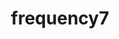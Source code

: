 ---
title: frequency7
permalink: /docs/StandardLibrary#frequency7
parent: Standard Library
has_children: false
nav_order: 16
---
